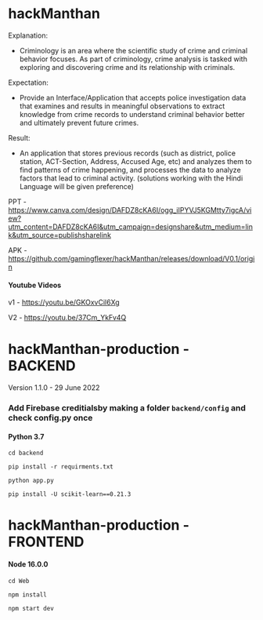 # hackManthan

Explanation:
- Criminology is an area where the scientific study of crime and criminal behavior focuses.
  As part of criminology, crime analysis is tasked with exploring and discovering crime and
  its relationship with criminals.

Expectation:
- Provide an Interface/Application that accepts police investigation data that examines
  and results in meaningful observations to extract knowledge from crime records to
  understand criminal behavior better and ultimately prevent future crimes.

Result:
- An application that stores previous records (such as district, police station, ACT-Section,
  Address, Accused Age, etc) and analyzes them to find patterns of crime happening, and
  processes the data to analyze factors that lead to criminal activity. (solutions working
  with the Hindi Language will be given preference)


PPT - https://www.canva.com/design/DAFDZ8cKA6I/ogg_iIPYVJ5KGMtty7igcA/view?utm_content=DAFDZ8cKA6I&utm_campaign=designshare&utm_medium=link&utm_source=publishsharelink

APK - https://github.com/gamingflexer/hackManthan/releases/download/V0.1/origin

#### Youtube Videos

v1 - https://youtu.be/GKOxvCil6Xg

V2 - https://youtu.be/37Cm_YkFv4Q

# hackManthan-production - BACKEND
Version 1.1.0 - 29 June 2022

### Add Firebase creditialsby making a folder ```backend/config``` and check config.py once 

#### Python 3.7

```
cd backend 
```

```
pip install -r requirments.txt
```

```
python app.py
```

```
pip install -U scikit-learn==0.21.3
```

# hackManthan-production - FRONTEND

#### Node 16.0.0

```
cd Web 
```

```
npm install
```

```
npm start dev
```
